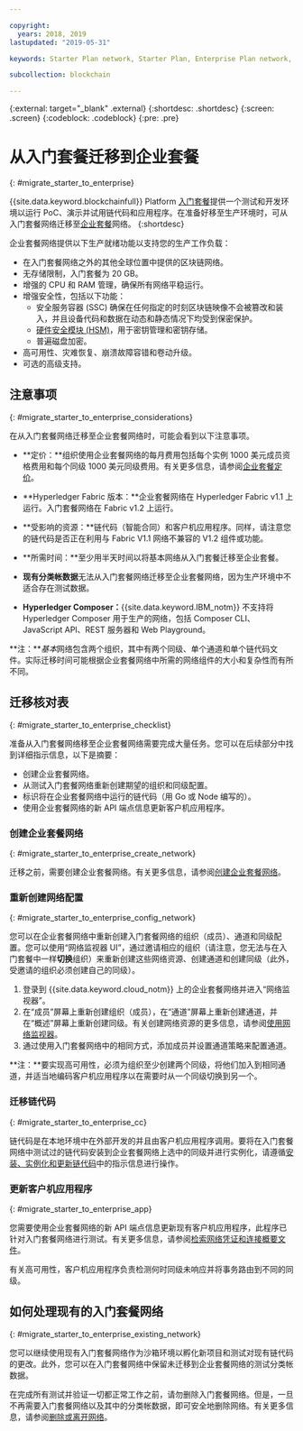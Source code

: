 ```yaml
---

copyright:
  years: 2018, 2019
lastupdated: "2019-05-31"

keywords: Starter Plan network, Starter Plan, Enterprise Plan network, Enterprise Plan, migration

subcollection: blockchain

---
```


{:external: target="_blank" .external}
{:shortdesc: .shortdesc}
{:screen: .screen}
{:codeblock: .codeblock}
{:pre: .pre}

# 从入门套餐迁移到企业套餐
{: #migrate_starter_to_enterprise}

{{site.data.keyword.blockchainfull}} Platform [入门套餐](/docs/services/blockchain?topic=blockchain-starter-plan-about#starter-plan-about)提供一个测试和开发环境以运行 PoC、演示并试用链代码和应用程序。在准备好移至生产环境时，可从入门套餐网络迁移至[企业套餐](/docs/services/blockchain?topic=blockchain-enterprise-plan-about#enterprise-plan-about)网络。
{:shortdesc}

企业套餐网络提供以下生产就绪功能以支持您的生产工作负载：

- 在入门套餐网络之外的其他全球位置中提供的区块链网络。
- 无存储限制，入门套餐为 20 GB。
- 增强的 CPU 和 RAM 管理，确保所有网络平稳运行。
- 增强安全性，包括以下功能：
  - 安全服务容器 (SSC) 确保在任何指定的时刻区块链映像不会被篡改和装入，并且设备代码和数据在动态和静态情况下均受到保密保护。
  - [硬件安全模块 (HSM)](/docs/services/blockchain?topic=blockchain-glossary#glossary-hsm)，用于密钥管理和密钥存储。
  - 普遍磁盘加密。
- 高可用性、灾难恢复、崩溃故障容错和卷动升级。
- 可选的高级支持。

## 注意事项
{: #migrate_starter_to_enterprise_considerations}

在从入门套餐网络迁移至企业套餐网络时，可能会看到以下注意事项。

- **定价：**组织使用企业套餐网络的每月费用包括每个实例 1000 美元成员资格费用和每个同级 1000 美元同级费用。有关更多信息，请参阅[企业套餐定价](/docs/services/blockchain/howto?topic=blockchain-ibp-pricing#ibp-pricing-enterprise-plan)。
- **Hyperledger Fabric 版本：**企业套餐网络在 Hyperledger Fabric v1.1 上运行。入门套餐网络在 Fabric v1.2 上运行。

- **受影响的资源：**链代码（智能合同）和客户机应用程序。同样，请注意您的链代码是否正在利用与 Fabric V1.1 网络不兼容的 V1.2 组件或功能。
- **所需时间：**至少用半天时间以将基本网络从入门套餐迁移至企业套餐。
- **现有分类帐数据**无法从入门套餐网络迁移至企业套餐网络，因为生产环境中不适合存在测试数据。
- **Hyperledger Composer：**{{site.data.keyword.IBM_notm}} 不支持将 Hyperledger Composer 用于生产的网络，包括 Composer CLI、JavaScript API、REST 服务器和 Web Playground。

**注：***基本*网络包含两个组织，其中有两个同级、单个通道和单个链代码文件。实际迁移时间可能根据企业套餐网络中所需的网络组件的大小和复杂性而有所不同。

## 迁移核对表
{: #migrate_starter_to_enterprise_checklist}

准备从入门套餐网络移至企业套餐网络需要完成大量任务。您可以在后续部分中找到详细指示信息，以下是摘要：

- 创建企业套餐网络。
- 从测试入门套餐网络重新创建期望的组织和同级配置。
- 标识将在企业套餐网络中运行的链代码（用 Go 或 Node 编写的）。
- 使用企业套餐网络的新 API 端点信息更新客户机应用程序。

### 创建企业套餐网络
{: #migrate_starter_to_enterprise_create_network}

迁移之前，需要创建企业套餐网络。有关更多信息，请参阅[创建企业套餐网络](/docs/services/blockchain?topic=blockchain-getting-started-with-enterprise-plan#getting-started-with-enterprise-plan-create-network)。

### 重新创建网络配置
{: #migrate_starter_to_enterprise_config_network}

您可以在企业套餐网络中重新创建入门套餐网络的组织（成员）、通道和同级配置。您可以使用“网络监视器 UI”，通过邀请相应的组织（请注意，您无法与在入门套餐中一样**切换**组织）来重新创建这些网络资源、创建通道和创建同级（此外，受邀请的组织必须创建自己的同级）。

1. 登录到 {{site.data.keyword.cloud_notm}} 上的企业套餐网络并进入“网络监视器”。
2. 在“成员”屏幕上重新创建组织（成员），在“通道”屏幕上重新创建通道，并在“概述”屏幕上重新创建同级。有关创建网络资源的更多信息，请参阅[使用网络监视器](/docs/services/blockchain?topic=blockchain-ibp-dashboard#ibp-dashboard-overview)。
3. 通过使用入门套餐网络中的相同方式，添加成员并设置通道策略来配置通道。

**注：**要实现高可用性，必须为组织至少创建两个同级，将他们加入到相同通道，并适当地编码客户机应用程序以在需要时从一个同级切换到另一个。

### 迁移链代码
{: #migrate_starter_to_enterprise_cc}

链代码是在本地环境中在外部开发的并且由客户机应用程序调用。要将在入门套餐网络中测试过的链代码安装到企业套餐网络上选中的同级并进行实例化，请遵循[安装、实例化和更新链代码](/docs/services/blockchain/howto?topic=blockchain-install-instantiate-chaincode#install-instantiate-chaincode-install-cc)中的指示信息进行操作。

### 更新客户机应用程序
{: #migrate_starter_to_enterprise_app}

您需要使用企业套餐网络的新 API 端点信息更新现有客户机应用程序，此程序已针对入门套餐网络进行测试。有关更多信息，请参阅[检索网络凭证和连接概要文件](/docs/services/blockchain?topic=blockchain-getting-started-with-enterprise-plan#getting-started-with-enterprise-plan-retrieve-credentials)。

有关高可用性，客户机应用程序负责检测何时同级未响应并将事务路由到不同的同级。

## 如何处理现有的入门套餐网络
{: #migrate_starter_to_enterprise_existing_network}

您可以继续使用现有入门套餐网络作为沙箱环境以孵化新项目和测试对现有链代码的更改。此外，您可以在入门套餐网络中保留未迁移到企业套餐网络的测试分类帐数据。

在完成所有测试并验证一切都正常工作之前，请勿删除入门套餐网络。但是，一旦不再需要入门套餐网络以及其中的分类帐数据，即可安全地删除网络。有关更多信息，请参阅[删除或离开网络](/docs/services/blockchain?topic=blockchain-getting-started-with-starter-plan#getting-started-with-starter-plan-delete-network)。
